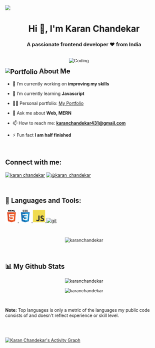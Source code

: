 <img src="https://camo.githubusercontent.com/48ec00ed4c84e771db4a1db90b56352923a8d644452a32b434d68e97006c9337/68747470733a2f2f63686b736b696c6c732e636f6d2f77702d636f6e74656e742f75706c6f6164732f323032302f30342f504e432d416e696d617465642d42616e6e6572732e676966">

<h1 align="center">Hi 👋, I'm Karan Chandekar</h1>
<h3 align="center">A passionate frontend developer ❤ from India</h3>

<br>

<img align="right" alt="Coding" width="300" src="https://miro.medium.com/max/1360/0*7Q3yvSIv_t0ioJ-Z.gif">

## <img src="https://i.postimg.cc/Wbq9jQMN/profile-logo.png" alt="Portfolio" width="40" height="40" align="center"/> About Me

- 🔭 I’m currently working on **improving my skills**

- 🌱 I’m currently learning **Javascript**

- 👨‍💻 Personal portfolio: [My Portfolio](https://portfolio-me-karanchandekar.vercel.app/)

- 💬 Ask me about **Web, MERN**

- 📫 How to reach me: **karanchandekar431@gmail.com**

- ⚡ Fun fact **I am half finished**

<br>

## Connect with me:

<p align="left">
<a href="https://linkedin.com/in/karan chandekar" target="blank"><img align="center" src="https://raw.githubusercontent.com/rahuldkjain/github-profile-readme-generator/master/src/images/icons/Social/linked-in-alt.svg" alt="karan chandekar" height="30" width="40" /></a>
<a href="https://twitter.com/@karan_chandekar" target="blank"><img align="center" src="https://raw.githubusercontent.com/rahuldkjain/github-profile-readme-generator/master/src/images/icons/Social/twitter.svg" alt="@karan_chandekar" height="30" width="40" /></a>
</p>

<br>

## 🚀 Languages and Tools:

<p align="left"><a href="https://www.w3schools.com/html/default.asp" target="_blank" rel="noreferrer"> <img src="https://raw.githubusercontent.com/devicons/devicon/master/icons/html5/html5-original-wordmark.svg" alt="html5" width="40" height="40"/> </a> <a href="https://www.w3schools.com/css/" target="_blank" rel="noreferrer"> <img src="https://raw.githubusercontent.com/devicons/devicon/master/icons/css3/css3-original-wordmark.svg" alt="css3" width="40" height="40"/> </a> <a href="https://developer.mozilla.org/en-US/docs/Web/JavaScript" target="_blank" rel="noreferrer"> <img src="https://raw.githubusercontent.com/devicons/devicon/master/icons/javascript/javascript-original.svg" alt="javascript" width="40" height="40"/> </a> <a href="https://git-scm.com/" target="_blank" rel="noreferrer"> <img src="https://www.vectorlogo.zone/logos/git-scm/git-scm-icon.svg" alt="git" width="40" height="40"/> </a> </p>

<br>

<p align="center"><img src="https://github-readme-streak-stats.herokuapp.com/?user=karanchandekar&theme=radical&hide_border=true" alt="karanchandekar" /></p>

<br>

## 📊 My Github Stats

<p align="center"><img src="https://github-readme-stats.vercel.app/api?username=karanchandekar&show_icons=true&locale=en&theme=radical&hide_border=true" alt="karanchandekar" /></p>

<p align="center"><img src="https://github-readme-stats.vercel.app/api/top-langs?username=karanchandekar&show_icons=true&locale=en&layout=compact&theme=radical&hide_border=true" alt="karanchandekar" /></p>

<br>

<b>Note:</b> Top languages is only a metric of the languages my public code consists of and doesn't reflect experience or skill level.

<br/>
<br/>

<a href="https://github.com/karanchandekar/github-readme-activity-graph"><img alt="Karan Chandekar's Activity Graph" src="https://activity-graph.herokuapp.com/graph?username=karanchandekar&bg_color=0D1117&color=5BCDEC&line=5BCDEC&point=FFFFFF&hide_border=true" /></a>
